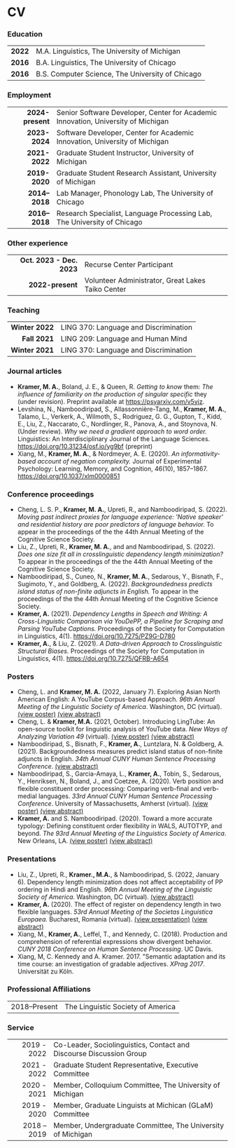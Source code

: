 # CV

### Education

| | |
| ---: | :--- |
| **2022** | M.A. Linguistics, The University of Michigan |
| **2016** | B.A. Linguistics, The University of Chicago |
| **2016** | B.S. Computer Science, The University of Chicago |


### Employment

| | |
| ---: | :--- |
| **2024-present** | Senior Software Developer, Center for Academic Innovation, University of Michigan |
| **2023-2024** | Software Developer, Center for Academic Innovation, University of Michigan |
| **2021-2022** | Graduate Student Instructor, University of Michigan |
| **2019-2020** | Graduate Student Research Assistant, University of Michigan |
| **2014–2018** | Lab Manager, Phonology Lab, The University of Chicago |
| **2016–2018** | Research Specialist, Language Processing Lab, The University of Chicago |


### Other experience

| | |
| ---: | :--- |
| **Oct. 2023 - Dec. 2023** | Recurse Center Participant |
| **2022-present** | Volunteer Administrator, Great Lakes Taiko Center |

### Teaching

| | |
| ---: | :--- |
| **Winter 2022** | LING 370: Language and Discrimination |
| **Fall 2021** | LING 209: Language and Human Mind |
| **Winter 2021** | LING 370: Language and Discrimination |


### Journal articles

- **Kramer, M. A.**, Boland, J. E., & Queen, R. _Getting to know_ them: _The influence of familiarity on the production of singular specific_ they (under revision). Preprint available at https://psyarxiv.com/v5yjz.
- Levshina, N., Namboodiripad, S., Allassonnière-Tang, M., **Kramer, M. A.**, Talamo, L., Verkerk, A., Wilmoth, S., Rodriguez, G. G., Gupton, T., Kidd, E., Liu, Z., Naccarato, C., Nordlinger, R., Panova, A., and Stoynova, N. (Under review). _Why we need a gradient approach to word order._ Linguistics: An Interdisciplinary Journal of the Language Sciences. https://doi.org/10.31234/osf.io/yg9bf (preprint)
- Xiang, M., **Kramer, M. A.**, & Nordmeyer, A. E. (2020). _An informativity-based account of negation complexity._ Journal of Experimental Psychology: Learning, Memory, and Cognition, 46(10), 1857–1867. https://doi.org/10.1037/xlm0000851


### Conference proceedings

- Cheng, L. S. P., **Kramer, M. A.**, Upreti, R., and Namboodiripad, S. (2022). _Moving past indirect proxies for language experience: 'Native speaker' and residential history are poor predictors of language behavior._ To appear in the proceedings of the the 44th Annual Meeting of the Cognitive Science Society.
- Liu, Z., Upreti, R., **Kramer, M. A.**, and and Namboodiripad, S. (2022). _Does one size fit all in crosslinguistic dependency length minimization?_ To appear in the proceedings of the the 44th Annual Meeting
of the Cognitive Science Society.
- Namboodiripad, S., Cuneo, N., **Kramer, M. A.**, Sedarous, Y., Bisnath, F., Sugimoto, Y., and Goldberg, A. (2022). _Backgroundedness predicts island status of non-finite adjuncts in English._ To appear in the proceedings of the the 44th Annual Meeting of the Cognitive Science Society.
- **Kramer, A.** (2021). _Dependency Lengths in Speech and Writing: A Cross-Linguistic Comparison via YouDePP, a Pipeline for Scraping and Parsing YouTube Captions._ Proceedings of the Society for Computation in Linguistics, 4(1). https://doi.org/10.7275/PZ9G-D780
- **Kramer, A.**, & Liu, Z. (2021). _A Data-driven Approach to Crosslinguistic Structural Biases._ Proceedings of the Society for Computation in Linguistics, 4(1). https://doi.org/10.7275/QFRB-A654


### Posters

- Cheng, L. and **Kramer, M. A.** (2022, January 7). Exploring Asian North American English: A YouTube Corpus-based Approach. _96th Annual Meeting of the Linguistic Society of America_. Washington, DC (virtual). [(view poster)](/posters/Cheng_Kramer_LSA22_poster.pdf) [(view abstract)](/abstracts/Cheng_Kramer_LSA22_abstract.pdf)
- Cheng, L. & **Kramer, M.A.** (2021, October). Introducing LingTube: An open-source toolkit for linguistic analysis of YouTube data. _New Ways of Analyzing Variation 49_ (virtual). [(view poster)](/posters/Cheng_Kramer_NWAV49_poster.pdf) [(view abstract)](/abstracts/Cheng_Kramer_NWAV49_abstract.pdf)
- Namboodiripad, S., Bisnath, F., **Kramer, A.**, Luntzlara, N. & Goldberg, A. (2021). Backgroundedness measures predict island status of non-finite adjuncts in English. _34th Annual CUNY Human Sentence Processing Conference_. [(view abstract)](/abstracts/Namboodiripad_et_al_CUNY2021_abstract.pdf)
- Namboodiripad, S., Garcia-Amaya, L., **Kramer, A.**, Tobin, S., Sedarous, Y., Henriksen, N., Boland, J., and Coetzee, A. (2020). Verb position and flexible constituent order processing: Comparing verb-final and verb-medial languages. _33rd Annual CUNY Human Sentence Processing Conference_. University of Massachusetts, Amherst (virtual). [(view poster)](/posters/CUNY2020_poster.png) [(view abstract)](/abstracts/Namboodiripad_et_al_CUNY2020_abstract.pdf)
- **Kramer, A.** and S. Namboodiripad. (2020). Toward a more accurate typology: Defining constituent order flexibility in WALS, AUTOTYP, and beyond. _The 93rd Annual Meeting of the Linguistics Society of America_. New Orleans, LA. [(view poster)](/posters/LSA2020_poster.jpg) [(view abstract)](/abstracts/Kramer_Namboodiripad_LSA2020_abstract.pdf)


### Presentations

- Liu, Z., Upreti, R., **Kramer., M.A.**, & Namboodiripad, S. (2022, January 6). Dependency length minimization does not affect acceptability of PP ordering in Hindi and English. _96th Annual Meeting of the Linguistic Society of America_. Washington, DC (virtual). [(view abstract)](/abstracts/Liu_et_al_LSA22_abstract.pdf)
- **Kramer, A.** (2020). The effect of register on dependency length in two flexible languages. _53rd Annual Meeting of the Societas Linguistica Europaea._ Bucharest, Romania (virtual). [(view presentation)](/presentations/Kramer_SLE2020_presentation.pdf) [(view abstract)](/abstracts/Kramer_SLE2020_abstract.pdf)
- Xiang, M., **Kramer, A.**, Leffel, T., and Kennedy, C. (2018). Production and comprehension of referential expressions show divergent behavior. _CUNY 2018 Conference on Human Sentence Processing_. UC Davis.
- Xiang, M, C. Kennedy and A. Kramer. 2017. "Semantic adaptation and its time course: an investigation of gradable adjectives. _XPrag 2017_. Universität zu Köln.


### Professional Affiliations

| | |
| ---: | :--- |
| 2018–Present | The Linguistic Society of America


### Service

| | |
| ---: | :--- |
2019 - 2022 |Co-Leader, Sociolinguistics, Contact and Discourse Discussion Group |
2021 - 2022 | Graduate Student Representative, Executive Committee |
2020 - 2021 | Member, Colloquium Committee, The University of Michigan |
2019 - 2020 | Member, Graduate Linguists at Michican (GLaM) Committee
2018 – 2019 | Member, Undergraduate Committee, The University of Michigan |
